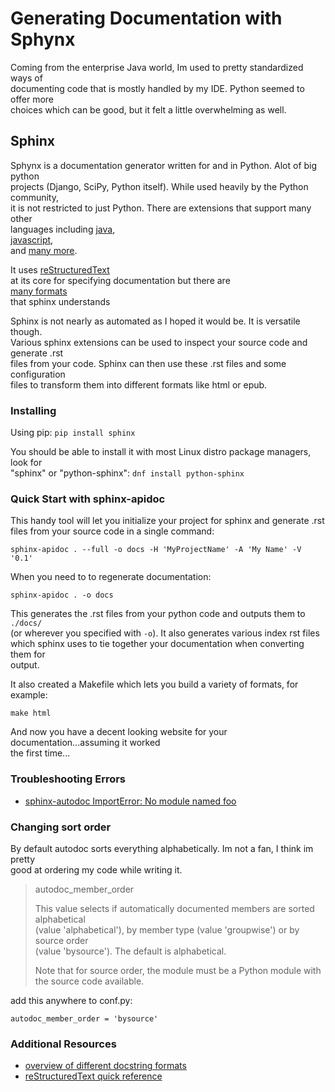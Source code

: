 # Generating Documentation with Sphynx

Coming from the enterprise Java world, Im used to pretty standardized ways of  
documenting code that is mostly handled by my IDE. Python seemed to offer more  
choices which can be good, but it felt a little overwhelming as well.

## Sphinx

Sphynx is a documentation generator written for and in Python. Alot of big python  
projects \(Django, SciPy, Python itself\). While used heavily by the Python community,  
it is not restricted to just Python. There are extensions that support many other  
languages including [java](http://bronto.github.io/javasphinx/),  
[javascript](http://www.sphinx-doc.org/en/stable/domains.html#the-javascript-domain),  
and [many more](https://bitbucket.org/birkenfeld/sphinx-contrib/).

It uses [reStructuredText](http://docutils.sourceforge.net/docs/ref/rst/restructuredtext.html)  
at its core for specifying documentation but there are  
[many formats](http://stackoverflow.com/questions/3898572/what-is-the-standard-python-docstring-format)  
that sphinx understands

Sphinx is not nearly as automated as I hoped it would be. It is versatile though.  
Various sphinx extensions can be used to inspect your source code and generate .rst  
files from your code. Sphinx can then use these .rst files and some configuration  
files to transform them into different formats like html or epub.

### Installing

Using pip: `pip install sphinx`

You should be able to install it with most Linux distro package managers, look for  
"sphinx" or "python-sphinx": `dnf install python-sphinx`

### Quick Start with sphinx-apidoc

This handy tool will let you initialize your project for sphinx and generate .rst  
files from your source code in a single command:

```
sphinx-apidoc . --full -o docs -H 'MyProjectName' -A 'My Name' -V '0.1'
```

When you need to to regenerate documentation:

```
sphinx-apidoc . -o docs
```

This generates the .rst files from your python code and outputs them to `./docs/`  
\(or wherever you specified with `-o`\). It also generates various index rst files  
which sphinx uses to tie together your documentation when converting them for  
output.

It also created a Makefile which lets you build a variety of formats, for example:

```
make html
```

And now you have a decent looking website for your documentation...assuming it worked  
the first time...

### Troubleshooting Errors

* [sphinx-autodoc ImportError: No module named foo](autodoc-import.md)

### Changing sort order

By default autodoc sorts everything alphabetically. Im not a fan, I think im pretty  
good at ordering my code while writing it.

> autodoc\_member\_order
>
> This value selects if automatically documented members are sorted alphabetical  
> \(value 'alphabetical'\), by member type \(value 'groupwise'\) or by source order  
> \(value 'bysource'\). The default is alphabetical.
>
> Note that for source order, the module must be a Python module with the source code available.

add this anywhere to conf.py:

```
autodoc_member_order = 'bysource'
```

### Additional Resources

* [overview of different docstring formats](http://stackoverflow.com/questions/3898572/what-is-the-standard-python-docstring-format)
* [reStructuredText quick reference](http://docutils.sourceforge.net/docs/user/rst/quickref.html)




